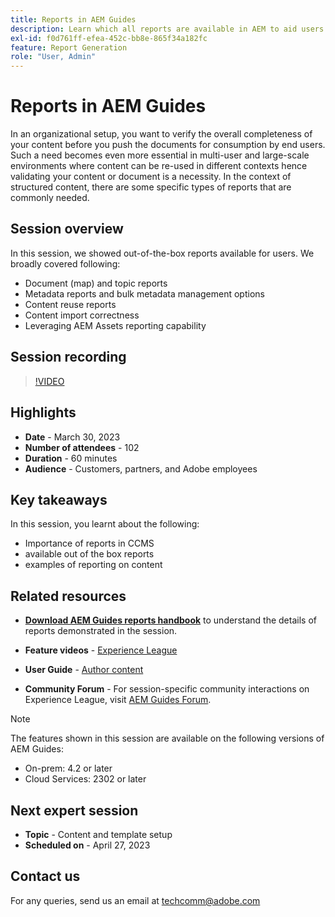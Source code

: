 ```yaml
---
title: Reports in AEM Guides
description: Learn which all reports are available in AEM to aid users in improving the content quality.
exl-id: f0d761ff-efea-452c-bb8e-865f34a182fc
feature: Report Generation
role: "User, Admin"
---
```

# Reports in AEM Guides

In an organizational setup, you want to verify the overall completeness of your content before you push the documents for consumption by end users. Such a need becomes even more essential in multi-user and large-scale environments where content can be re-used in different contexts hence validating your content or document is a necessity. In the context of structured content, there are some specific types of reports that are commonly needed.


## Session overview

In this session, we showed out-of-the-box reports available for users. We broadly covered following:
- Document (map) and topic reports
- Metadata reports and bulk metadata management options
- Content reuse reports
- Content import correctness
- Leveraging AEM Assets reporting capability


## Session recording

>[!VIDEO](https://video.tv.adobe.com/v/3417529/guides--reporting-reporting?quality=12&learn=on)


## Highlights

- **Date** - March 30, 2023 
- **Number of attendees** - 102
- **Duration** - 60 minutes
- **Audience** - Customers, partners, and Adobe employees


## Key takeaways

In this session, you learnt about the following:
- Importance of reports in CCMS
- available out of the box reports
- examples of reporting on content
 

## Related resources 

- **[Download AEM Guides reports handbook](./assets/aem-guides-expert-session-reports-documentation.pdf)** to understand the details of reports demonstrated in the session.

- **Feature videos** -  [Experience League](https://experienceleague.adobe.com/docs/experience-manager-guides-learn/videos/output-generation/working-with-reports.html?lang=en) 
 
- **User Guide** - [Author content](https://help.adobe.com/en_US/xml-documentation-for-adobe-experience-manager/index.html#t=DXML-master-map%2Freports-intro.html)
 
- **Community Forum** - For session-specific community interactions on Experience League, visit  [AEM Guides Forum](https://experienceleaguecommunities.adobe.com/t5/experience-manager-guides/bd-p/xml-documentation-discussions).

>[!NOTE]
>
> The features shown in this session are available on the following versions of AEM Guides:
> - On-prem: 4.2 or later
> - Cloud Services: 2302 or later


## Next expert session 

- **Topic** - Content and template setup
- **Scheduled on** - April 27, 2023


## Contact us

For any queries, send us an email at <techcomm@adobe.com>
